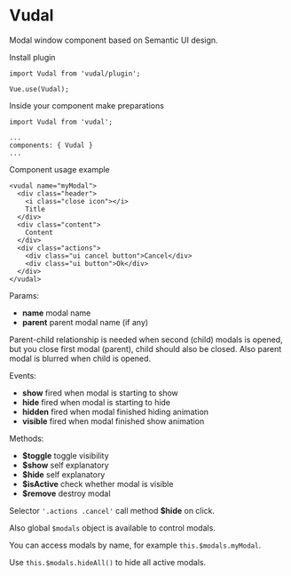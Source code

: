 # Vudal

Modal window component based on Semantic UI design.

Install plugin
```
import Vudal from 'vudal/plugin';

Vue.use(Vudal);
```

Inside your component make preparations
```
import Vudal from 'vudal';

...
components: { Vudal }
...
```

Component usage example
```
<vudal name="myModal">
  <div class="header">
    <i class="close icon"></i>
    Title
  </div>
  <div class="content">
    Content
  </div>
  <div class="actions">
    <div class="ui cancel button">Cancel</div>
    <div class="ui button">Ok</div>
  </div>
</vudal>
```

Params:

* **name** modal name
* **parent** parent modal name (if any)

Parent-child relationship is needed when second (child) modals is opened, but you close first modal (parent), child should also be closed. Also parent modal is blurred when child is opened.

Events:

* **show** fired when modal is starting to show
* **hide** fired when modal is starting to hide
* **hidden** fired when modal finished hiding animation
* **visible** fired when modal finished show animation

Methods:

* **$toggle** toggle visibility
* **$show** self explanatory
* **$hide** self explanatory
* **$isActive** check whether modal is visible
* **$remove** destroy modal

Selector ```'.actions .cancel'``` call method **$hide** on click.

Also global `$modals` object is available to control modals.

You can access modals by name, for example `this.$modals.myModal`. 

Use `this.$modals.hideAll()` to hide all active modals.
